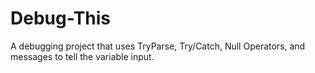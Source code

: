 # Debug-This
A debugging project that uses TryParse, Try/Catch, Null Operators, and messages to tell the variable input.
